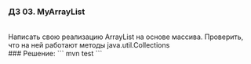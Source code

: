 ### ДЗ 03. MyArrayList
<br/>
Написать свою реализацию ArrayList на основе массива. Проверить, что на ней работают методы java.util.Collections
<br/>
### Решение:
```
mvn test
```
